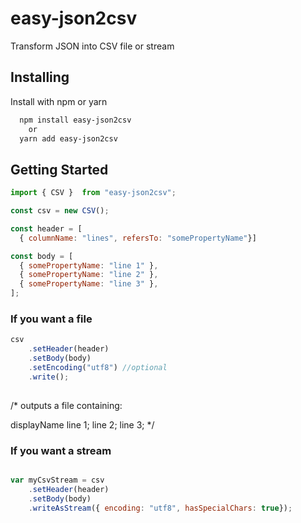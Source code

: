 
# easy-json2csv

Transform JSON into CSV file or stream


## Installing

Install with npm or yarn

```bash
  npm install easy-json2csv
    or
  yarn add easy-json2csv
```
    
## Getting Started

```javascript
import { CSV }  from "easy-json2csv";

const csv = new CSV();

const header = [
  { columnName: "lines", refersTo: "somePropertyName"}]

const body = [
  { somePropertyName: "line 1" },
  { somePropertyName: "line 2" },
  { somePropertyName: "line 3" },
];

```

### If you want a file 
```javascript
csv 
    .setHeader(header)
    .setBody(body)
    .setEncoding("utf8") //optional
    .write();
    
```

/* 
outputs a file containing:

displayName
line 1;
line 2;
line 3;
*/


### If you want a stream
```javascript

var myCsvStream = csv 
    .setHeader(header)
    .setBody(body)
    .writeAsStream({ encoding: "utf8", hasSpecialChars: true});





